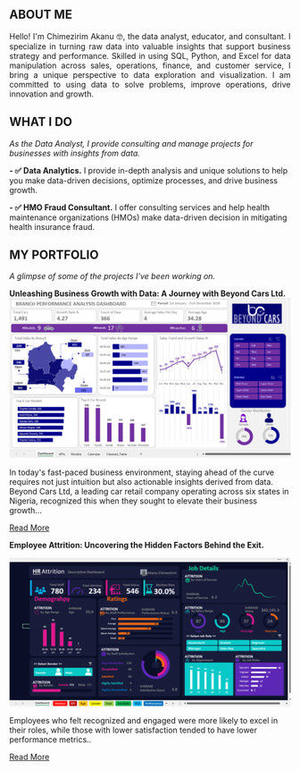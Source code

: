 <!--Section 1: Introduce your self-->
## ABOUT ME

<div style="text-align: justify;">
Hello! I'm Chimezirim Akanu 🤓, the data analyst, educator, and consultant. I specialize in turning raw data into valuable insights that support business strategy and performance. Skilled in using SQL, Python, and Excel for data manipulation across sales, operations, finance, and customer service, I bring a unique perspective to data exploration and visualization. I am committed to using data to solve problems, improve operations, drive innovation and growth.
</div>

<!--Mention your top/relevant skills here - core and soft skills-->
## WHAT I DO

*As the Data Analyst, I provide consulting and manage projects for businesses with insights from data.*

**- ✅ Data Analytics.**
I provide in-depth analysis and unique solutions to help you make data-driven decisions, optimize processes, and drive business growth. 


**- ✅ HMO Fraud Consultant.**
I offer consulting services and help health maintenance organizations (HMOs) make data-driven decision in mitigating health insurance fraud.


<!--Section 2: List 3-4 key projects-->
## MY PORTFOLIO 

*A glimpse of some of the projects I've been working on.*

**Unleashing Business Growth with Data: A Journey with Beyond Cars Ltd.**
![image](assets/CarBranch_Dashboard.png)

In today's fast-paced business environment, staying ahead of the curve requires not just intuition but also actionable insights derived from data. Beyond Cars Ltd, a leading car retail company operating across six states in Nigeria, recognized this when they sought to elevate their business growth...

[Read More](https://www.linkedin.com/pulse/unleashing-business-growth-data-journey-beyond-cars-ltd-akanu-qza5f/?trackingId=RFucOKK%2FqFz7Zd83NK8D8w%3D%3D)

**Employee Attrition: Uncovering the Hidden Factors Behind the Exit.**

![image](assets/HR_Attrition_img.png)

Employees who felt recognized and engaged were more likely to excel in their roles, while those with lower satisfaction tended to have lower performance metrics..

[Read More](https://www.linkedin.com/pulse/employee-attrition-uncovering-hidden-factors-behind-exit-akanu-fwfjf/?trackingId=8FKd3M4c8HMnV0xj13GLcA%3D%3D)
